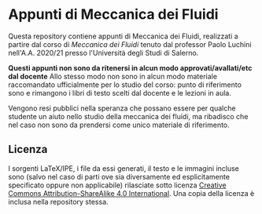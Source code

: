 # Appunti di Meccanica dei Fluidi
Questa repository contiene appunti di Meccanica dei Fluidi, realizzati a partire dal corso di *Meccanica dei Fluidi* tenuto dal professor Paolo Luchini nell'A.A. 2020/21 presso l'Università degli Studi di Salerno.

**Questi appunti non sono da ritenersi in alcun modo approvati/avallati/etc dal docente**
Allo stesso modo non sono in alcun modo materiale raccomandato ufficialmente per lo studio del corso: punto di riferimento sono e rimangono i libri di testo scelti dal docente e le lezioni in aula.

Vengono resi pubblici nella speranza che possano essere per qualche studente un aiuto nello studio della meccanica dei fluidi, ma ribadisco che nel caso non sono da prendersi come unico materiale di riferimento.

## Licenza
I sorgenti LaTeX/IPE, i file da essi generati, il testo e le immagini incluse sono (salvo nel caso di parti ove sia diversamente ed esplicitamente specificato oppure non applicabile) rilasciate sotto licenza [Creative Commons Attribution-ShareAlike 4.0 International][cc-by-sa].
Una copia della licenza è inclusa nella repository stessa.

[cc-by-sa]: https://creativecommons.org/licenses/by-sa/4.0/legalcode
